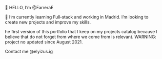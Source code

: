 👋 HELLO, I’m @FarreraE

🌱 I’m currently learning Full-stack and working in Madrid. I’m looking to create new projects and improve my skills.

he first version of this portfolio that I keep on my projects catalog because I believe that do not forget from where we come from is relevant. WARNING: project no updated since August 2021.

Contact me @elyizus.ig
